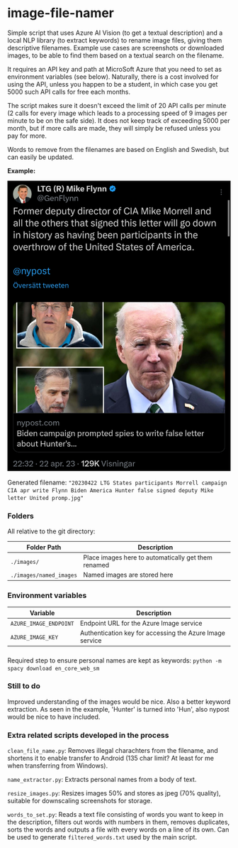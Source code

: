 # image-file-namer

Simple script that uses Azure AI Vision (to get a textual description) and a local NLP library (to extract keywords) to rename image files, giving them descriptive filenames.
Example use cases are screenshots or downloaded images, to be able to find them based on a textual search on the filename.

It requires an API key and path at MicroSoft Azure that you need to set as environment variables (see below). 
Naturally, there is a cost involved for using the API, unless you happen to be a student, in which case you get 5000 such API calls for free each months. 

The script makes sure it doesn't exceed the limit of 20 API calls per minute (2 calls for every image which leads to a processing speed of 9 images per minute to be on the safe side). It does not keep track of exceeding 5000 per month, but if more calls are made, they will simply be refused unless you pay for more.

Words to remove from the filenames are based on English and Swedish, but can easily be updated.

**Example:**

![Example Image](assets/States%20CIA%20United%20LTG%20America%20Morrell%20director%20Mike%20deputy%2020230422%20nypos%20Flynn.jpg "Example image")

Generated filename: `"20230422 LTG States participants Morrell campaign CIA apr write Flynn Biden America Hunter false signed deputy Mike letter United promp.jpg"`

### Folders
All relative to the git directory:

| Folder Path             | Description                            |
|-------------------------|----------------------------------------|
| `./images/`             | Place images here to automatically get them renamed |
| `./images/named_images` | Named images are stored here           |

### Environment variables
| Variable               | Description                                        |
|------------------------|----------------------------------------------------|
| `AZURE_IMAGE_ENDPOINT` | Endpoint URL for the Azure Image service           |
| `AZURE_IMAGE_KEY`      | Authentication key for accessing the Azure Image service |

###
Required step to ensure personal names are kept as keywords:
`python -m spacy download en_core_web_sm`

### Still to do
Improved understanding of the images would be nice. Also a better keyword extraction. As seen in the example, 'Hunter' is turned into 'Hun', also nypost would be nice to have included. 

### Extra related scripts developed in the process

`clean_file_name.py`: Removes illegal charachters from the filename, and shortens it to enable transfer to Android (135 char limit? At least for me when transferring from Windows).

`name_extractor.py`: Extracts personal names from a body of text.

`resize_images.py`: Resizes images 50% and stores as jpeg (70% quality), suitable for downscaling screenshots for storage.

`words_to_set.py`: Reads a text file consisting of words you want to keep in the description, filters out words with numbers in them, removes duplicates, sorts the words and outputs a file with every words on a line of its own. Can be used to generate `filtered_words.txt` used by the main script.